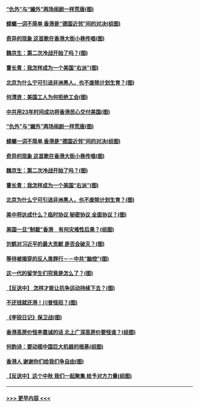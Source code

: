 #### [“仇外”与“媚外”两场闹剧一样荒唐(图)](../pages/p4/907689.md?t=09180433) 
#### [蟑螂一词不简单 香港是“德国近邻”间的对决(组图)](../pages/p4/907618.md?t=09180433) 
#### [奇异的现象 这首歌在香港大街小巷传唱(图)](../pages/p4/907583.md?t=09180433) 
#### [魏京生：第二次冷战开始了吗？(图)](../pages/p4/907581.md?t=09180433) 
#### [曹长青：我怎样成为一个美国“右派”(图)](../pages/p4/907580.md?t=09180433) 
#### [北京为什么宁可引进非洲黑人，也不废除计划生育？(图)](../pages/p4/907577.md?t=09180433) 
#### [何清涟：美国工人为何拒绝工会(图)](../pages/p4/907701.md?t=09180433) 
#### [中共用23年时间成功将香港民心交付美国(图)](../pages/p4/907698.md?t=09180433) 
#### [“仇外”与“媚外”两场闹剧一样荒唐(图)](../pages/p4/907689.md?t=09180433) 
#### [蟑螂一词不简单 香港是“德国近邻”间的对决(组图)](../pages/p4/907618.md?t=09180433) 
#### [奇异的现象 这首歌在香港大街小巷传唱(图)](../pages/p4/907583.md?t=09180433) 
#### [魏京生：第二次冷战开始了吗？(图)](../pages/p4/907581.md?t=09180433) 
#### [曹长青：我怎样成为一个美国“右派”(图)](../pages/p4/907580.md?t=09180433) 
#### [北京为什么宁可引进非洲黑人，也不废除计划生育？(图)](../pages/p4/907577.md?t=09180433) 
#### [美中将达成什么？临时协议 秘密协议 全面协议？(图)](../pages/p4/907576.md?t=09180433) 
#### [美国一旦“制裁”香港　有何灾难性后果？(组图)](../pages/p4/907575.md?t=09180433) 
#### [刘鹤对习近平的最大贡献 是否会破灭？(图)](../pages/p4/907509.md?t=09180433) 
#### [等待被揭穿的反人类罪行－－中共“脑控”(图)](../pages/p4/907167.md?t=09180433) 
#### [这一代的留学生们究竟是怎么了？(图)](../pages/p4/907473.md?t=09180433) 
#### [【反送中】 怎样才能让抗争运动持续下去？(图)](../pages/p4/907466.md?t=09180433) 
#### [不还钱就还港！川普怪招？(图)](../pages/p4/907474.md?t=09180433) 
#### [《李锐日记》保卫战(图)](../pages/p4/907465.md?t=09180433) 
#### [香港高房价怪李嘉诚的话 北上广深高房价要怪谁？(组图)](../pages/p4/907471.md?t=09180433) 
#### [何韵诗：要动摇中国巨大机器的根基(组图)](../pages/p4/907469.md?t=09180433) 
#### [香港人 谢谢你们给我们争自由(图)](../pages/p4/907402.md?t=09180433) 
#### [【反送中】这个中秋 我们一起聚集 给予对方力量(组图)](../pages/p4/907401.md?t=09180433) 

----
#### [ >>> 更早内容 <<< ](../indexes/p4-earlier.md)
